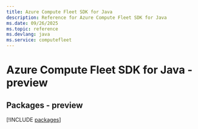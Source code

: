 ```yaml
---
title: Azure Compute Fleet SDK for Java
description: Reference for Azure Compute Fleet SDK for Java
ms.date: 09/26/2025
ms.topic: reference
ms.devlang: java
ms.service: computefleet
---
```

# Azure Compute Fleet SDK for Java - preview
## Packages - preview
[!INCLUDE [packages](compute-fleet-index.md)]